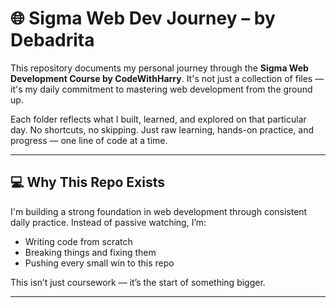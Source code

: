 # 🌐 Sigma Web Dev Journey – by Debadrita

This repository documents my personal journey through the **Sigma Web Development Course by CodeWithHarry**. It's not just a collection of files — it's my daily commitment to mastering web development from the ground up.

Each folder reflects what I built, learned, and explored on that particular day. No shortcuts, no skipping. Just raw learning, hands-on practice, and progress — one line of code at a time.

---

## 💻 Why This Repo Exists

I'm building a strong foundation in web development through consistent daily practice. Instead of passive watching, I’m:
- Writing code from scratch
- Breaking things and fixing them
- Pushing every small win to this repo

This isn’t just coursework — it’s the start of something bigger.

---

